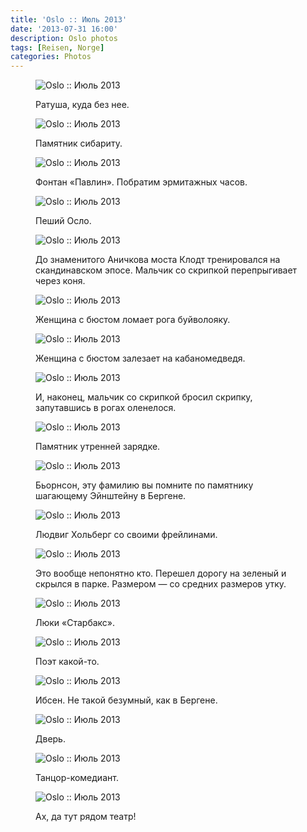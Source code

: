 ```yaml
---
title: 'Oslo :: Июль 2013'
date: '2013-07-31 16:00'
description: Oslo photos
tags: [Reisen, Norge]
categories: Photos
---
```

<figure>
	<img src="{{urls.media}}/1375292203751-600.jpeg" alt="Oslo :: Июль 2013" />
	<figcaption><p>Ратуша, куда без нее.</p></figcaption>
</figure>

<figure>
	<img src="{{urls.media}}/1375292209396-600.jpeg" alt="Oslo :: Июль 2013" />
	<figcaption><p>Памятник сибариту.</p></figcaption>
</figure>

<figure>
	<img src="{{urls.media}}/1375292215639-600.jpeg" alt="Oslo :: Июль 2013" />
	<figcaption><p>Фонтан «Павлин». Побратим эрмитажных часов.</p></figcaption>
</figure>

<figure>
	<img src="{{urls.media}}/1375292222206-600.jpeg" alt="Oslo :: Июль 2013" />
	<figcaption><p>Пеший Осло.</p></figcaption>
</figure>

<figure>
	<img src="{{urls.media}}/1375292293319-600.jpeg" alt="Oslo :: Июль 2013" />
	<figcaption><p>До знаменитого Аничкова моста Клодт тренировался на скандинавском эпосе. Мальчик со скрипкой перепрыгивает через коня.</p></figcaption>
</figure>

<figure>
	<img src="{{urls.media}}/1375292263383-600.jpeg" alt="Oslo :: Июль 2013" />
	<figcaption><p>Женщина с бюстом ломает рога буйволояку.</p></figcaption>
</figure>

<figure>
	<img src="{{urls.media}}/1375292268954-600.jpeg" alt="Oslo :: Июль 2013" />
	<figcaption><p>Женщина с бюстом залезает на кабаномедведя.</p></figcaption>
</figure>

<figure>
	<img src="{{urls.media}}/1375292229990-600.jpeg" alt="Oslo :: Июль 2013" />
	<figcaption><p>И, наконец, мальчик со скрипкой бросил скрипку, запутавшись в рогах оленелося.</p></figcaption>
</figure>

<figure>
	<img src="{{urls.media}}/1375292236330-600.jpeg" alt="Oslo :: Июль 2013" />
	<figcaption><p>Памятник утренней зарядке.</p></figcaption>
</figure>

<figure>
	<img src="{{urls.media}}/1375292243134-600.jpeg" alt="Oslo :: Июль 2013" />
	<figcaption><p>Бьорнсон, эту фамилию вы помните по памятнику шагающему Эйнштейну в Бергене.</p></figcaption>
</figure>

<figure>
	<img src="{{urls.media}}/1375292248231-600.jpeg" alt="Oslo :: Июль 2013" />
	<figcaption><p>Людвиг Хольберг со своими фрейлинами.</p></figcaption>
</figure>

<figure>
	<img src="{{urls.media}}/1375292251316-600.jpeg" alt="Oslo :: Июль 2013" />
	<figcaption><p>Это вообще непонятно кто. Перешел дорогу на зеленый и скрылся в парке. Размером — со средних размеров утку.</p></figcaption>
</figure>

<figure>
	<img src="{{urls.media}}/1375292254555-600.jpeg" alt="Oslo :: Июль 2013" />
	<figcaption><p>Люки «Старбакс».</p></figcaption>
</figure>

<figure>
	<img src="{{urls.media}}/1375292258736-600.jpeg" alt="Oslo :: Июль 2013" />
	<figcaption><p>Поэт какой-то.</p></figcaption>
</figure>

<figure>
	<img src="{{urls.media}}/1375292273956-600.jpeg" alt="Oslo :: Июль 2013" />
	<figcaption><p>Ибсен. Не такой безумный, как в Бергене.</p></figcaption>
</figure>

<figure>
	<img src="{{urls.media}}/1375292278582-600.jpeg" alt="Oslo :: Июль 2013" />
	<figcaption><p>Дверь.</p></figcaption>
</figure>

<figure>
	<img src="{{urls.media}}/1375292283057-600.jpeg" alt="Oslo :: Июль 2013" />
	<figcaption><p>Танцор-комедиант.</p></figcaption>
</figure>

<figure>
	<img src="{{urls.media}}/1375292288570-600.jpeg" alt="Oslo :: Июль 2013" />
	<figcaption><p>Ах, да тут рядом театр!</p></figcaption>
</figure>
